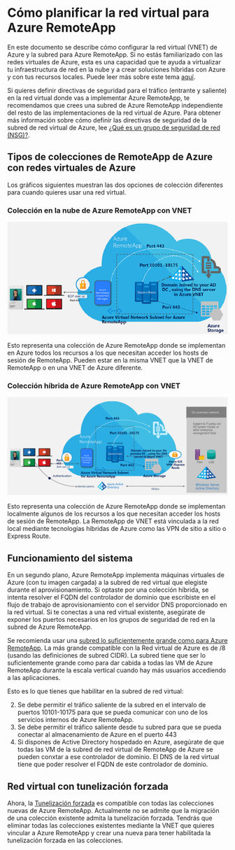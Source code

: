 <properties
    pageTitle="Cómo planificar la red virtual para una colección de Azure RemoteApp | Microsoft Azure"
    description="Información sobre cómo planificar la red virtual para una colección de Azure RemoteApp."
    services="remoteapp"
    documentationCenter="" 
    authors="mghosh1616"
    manager="mbaldwin" />

<tags
    ms.service="remoteapp"
    ms.workload="compute"
    ms.tgt_pltfrm="na"
    ms.devlang="na"
    ms.topic="article"
    ms.date="02/02/2016"
    ms.author="elizapo" />

# Cómo planificar la red virtual para Azure RemoteApp

En este documento se describe cómo configurar la red virtual (VNET) de Azure y la subred para Azure RemoteApp. Si no estás familiarizado con las redes virtuales de Azure, esta es una capacidad que te ayuda a virtualizar tu infraestructura de red en la nube y a crear soluciones híbridas con Azure y con tus recursos locales. Puede leer más sobre este tema [aquí](../virtual-network/virtual-networks-overview.md).

Si quieres definir directivas de seguridad para el tráfico (entrante y saliente) en la red virtual donde vas a implementar Azure RemoteApp, te recomendamos que crees una subred de Azure RemoteApp independiente del resto de las implementaciones de la red virtual de Azure. Para obtener más información sobre cómo definir las directivas de seguridad de la subred de red virtual de Azure, lee [¿Qué es un grupo de seguridad de red (NSG)?](../virtual-network/virtual-networks-nsg.md).

## Tipos de colecciones de RemoteApp de Azure con redes virtuales de Azure

Los gráficos siguientes muestran las dos opciones de colección diferentes para cuando quieres usar una red virtual.

### Colección en la nube de Azure RemoteApp con VNET

 ![Colección en la nube de Azure RemoteApp con una VNET](./media/remoteapp-planvpn/ra-cloudvpn.png)

Esto representa una colección de Azure RemoteApp donde se implementan en Azure todos los recursos a los que necesitan acceder los hosts de sesión de RemoteApp. Pueden estar en la misma VNET que la VNET de RemoteApp o en una VNET de Azure diferente.

### Colección híbrida de Azure RemoteApp con VNET

![Colección híbrida de Azure RemoteApp con una VNET](./media/remoteapp-planvpn/ra-hybridvpn.png)

Esto representa una colección de Azure RemoteApp donde se implementan localmente algunos de los recursos a los que necesitan acceder los hosts de sesión de RemoteApp. La RemoteApp de VNET está vinculada a la red local mediante tecnologías híbridas de Azure como las VPN de sitio a sitio o Express Route.


## Funcionamiento del sistema

En un segundo plano, Azure RemoteApp implementa máquinas virtuales de Azure (con tu imagen cargada) a la subred de red virtual que elegiste durante el aprovisionamiento. Si optaste por una colección híbrida, se intenta resolver el FQDN del controlador de dominio que escribiste en el flujo de trabajo de aprovisionamiento con el servidor DNS proporcionado en la red virtual. Si te conectas a una red virtual existente, asegúrate de exponer los puertos necesarios en los grupos de seguridad de red en la subred de Azure RemoteApp.

Se recomienda usar una [subred lo suficientemente grande como para Azure RemoteApp](remoteapp-vnetsizing.md). La más grande compatible con la Red virtual de Azure es de /8 (usando las definiciones de subred CIDR). La subred tiene que ser lo suficientemente grande como para dar cabida a todas las VM de Azure RemoteApp durante la escala vertical cuando hay más usuarios accediendo a las aplicaciones.

Esto es lo que tienes que habilitar en la subred de red virtual:

2.	Se debe permitir el tráfico saliente de la subred en el intervalo de puertos 10101-10175 para que se pueda comunicar con uno de los servicios internos de Azure RemoteApp.
3.	Se debe permitir el tráfico saliente desde tu subred para que se pueda conectar al almacenamiento de Azure en el puerto 443
4.	Si dispones de Active Directory hospedado en Azure, asegúrate de que todas las VM de la subred de red virtual de RemoteApp de Azure se pueden conxtar a ese controlador de dominio. El DNS de la red virtual tiene que poder resolver el FQDN de este controlador de dominio.


## Red virtual con tunelización forzada

Ahora, la [Tunelización forzada](../vpn-gateway/vpn-gateway-about-forced-tunneling.md) es compatible con todas las colecciones nuevas de Azure RemoteApp. Actualmente no se admite que la migración de una colección existente admita la tunelización forzada. Tendrás que eliminar todas las colecciones existentes mediante la VNET que quieres vincular a Azure RemoteApp y crear una nueva para tener habilitada la tunelización forzada en las colecciones.

<!---HONumber=AcomDC_0211_2016-->
